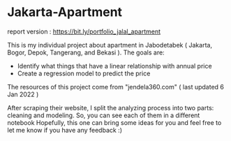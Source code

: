 # Jakarta-Apartment
report version : https://bit.ly/portfolio_jalal_apartment

This is my individual project about apartment in Jabodetabek ( Jakarta, Bogor, Depok, Tangerang, and Bekasi ). The goals are:
- Identify what things that have a linear relationship with annual price
- Create a regression model to predict the price

The resources of this project come from "jendela360.com" ( last updated 6 Jan 2022 )

After scraping their website, I split the analyzing process into two parts: cleaning and modeling. So, you can see each of them in a different notebook
Hopefully, this one can bring some ideas for you and feel free to let me know if you have any feedback :)
